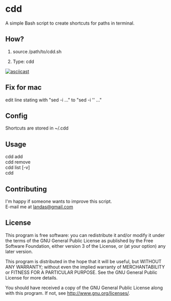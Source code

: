 cdd
===

A simple Bash script to create shortcuts for paths in terminal.

How?
----

1) source /path/to/cdd.sh

2) Type: cdd

[![asciicast](https://asciinema.org/a/102266.png)](https://asciinema.org/a/102266)

Fix for mac
-----------

edit line stating with "sed -i ..." to "sed -i '' ..."

Config
------

Shortcuts are stored in ~/.cdd

Usage
-----

cdd add <shortcut> <path>  
cdd remove <shortcut>  
cdd list [-v]  
cdd <shortcut>

Contributing
------------
I'm happy if someone wants to improve this script.  
E-mail me at landas@gmail.com

License
-------

This program is free software: you can redistribute it and/or modify
it under the terms of the GNU General Public License as published by
the Free Software Foundation, either version 3 of the License, or
(at your option) any later version.

This program is distributed in the hope that it will be useful,
but WITHOUT ANY WARRANTY; without even the implied warranty of
MERCHANTABILITY or FITNESS FOR A PARTICULAR PURPOSE.  See the
GNU General Public License for more details.

You should have received a copy of the GNU General Public License
along with this program.  If not, see <http://www.gnu.org/licenses/>.

